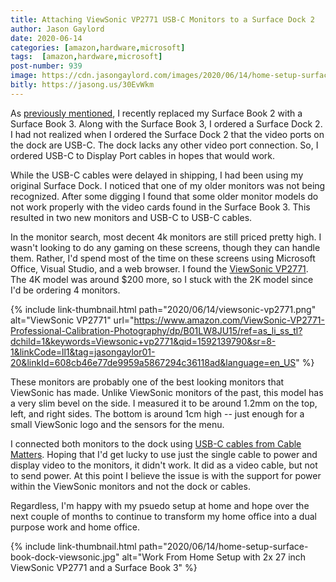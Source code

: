 ```yaml
---
title: Attaching ViewSonic VP2771 USB-C Monitors to a Surface Dock 2
author: Jason Gaylord
date: 2020-06-14
categories: [amazon,hardware,microsoft]
tags:  [amazon,hardware,microsoft]
post-number: 939
image: https://cdn.jasongaylord.com/images/2020/06/14/home-setup-surface-book-dock-viewsonic.jpg
bitly: https://jasong.us/30EvWkm
---
```


As [previously mentioned](https://jasong.us/3hinIV2), I recently replaced my Surface Book 2 with a Surface Book 3. Along with the Surface Book 3, I ordered a Surface Dock 2. I had not realized when I ordered the Surface Dock 2 that the video ports on the dock are USB-C. The dock lacks any other video port connection. So, I ordered USB-C to Display Port cables in hopes that would work.

While the USB-C cables were delayed in shipping, I had been using my original Surface Dock. I noticed that one of my older monitors was not being recognized. After some digging I found that some older monitor models do not work properly with the video cards found in the Surface Book 3. This resulted in two new monitors and USB-C to USB-C cables.

In the monitor search, most decent 4k monitors are still priced pretty high. I wasn't looking to do any gaming on these screens, though they can handle them. Rather, I'd spend most of the time on these screens using Microsoft Office, Visual Studio, and a web browser. I found the [ViewSonic VP2771](https://www.amazon.com/ViewSonic-VP2771-Professional-Calibration-Photography/dp/B01LW8JU15/ref=as_li_ss_tl?dchild=1&keywords=Viewsonic+vp2771&qid=1592139790&sr=8-1&linkCode=ll1&tag=jasongaylor01-20&linkId=608cb46e77de9959a5867294c36118ad&language=en_US). The 4K model was around $200 more, so I stuck with the 2K model since I'd be ordering 4 monitors.

{% include link-thumbnail.html path="2020/06/14/viewsonic-vp2771.png" alt="ViewSonic VP2771" url="https://www.amazon.com/ViewSonic-VP2771-Professional-Calibration-Photography/dp/B01LW8JU15/ref=as_li_ss_tl?dchild=1&keywords=Viewsonic+vp2771&qid=1592139790&sr=8-1&linkCode=ll1&tag=jasongaylor01-20&linkId=608cb46e77de9959a5867294c36118ad&language=en_US" %}

These monitors are probably one of the best looking monitors that ViewSonic has made. Unlike ViewSonic monitors of the past, this model has a very slim bevel on the side. I measured it to be around 1.2mm on the top, left, and right sides. The bottom is around 1cm high -- just enough for a small ViewSonic logo and the sensors for the menu.

I connected both monitors to the dock using [USB-C cables from Cable Matters](https://www.amazon.com/gp/product/B01L0F6AJI/ref=as_li_ss_tl?ie=UTF8&psc=1&linkCode=ll1&tag=jasongaylor01-20&linkId=15bb36bab74f2f5da9f9b55df0c686b1&language=en_US). Hoping that I'd get lucky to use just the single cable to power and display video to the monitors, it didn't work. It did as a video cable, but not to send power. At this point I believe the issue is with the support for power within the ViewSonic monitors and not the dock or cables.

Regardless, I'm happy with my psuedo setup at home and hope over the next couple of months to continue to transform my home office into a dual purpose work and home office.

{% include link-thumbnail.html path="2020/06/14/home-setup-surface-book-dock-viewsonic.jpg" alt="Work From Home Setup with 2x 27 inch ViewSonic VP2771 and a Surface Book 3" %}